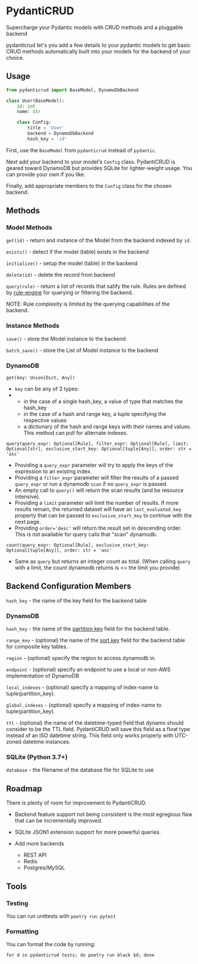 # PydantiCRUD


Supercharge your Pydantic models with CRUD methods and a pluggable backend

pydanticrud let's you add a few details to your pydantic models to get basic
CRUD methods automatically built into your models for the backend of your
choice.

## Usage

```python
from pydanticrud import BaseModel, DynamoDbBackend

class User(BaseModel):
    id: int
    name: str

    class Config:
        title = 'User'
        backend = DynamoDbBackend
        hash_key = 'id'
```

First, use the `BaseModel` from `pydanticrud` instead of `pydantic`.

Next add your backend to your model's `Config` class. PydantiCRUD is geared
toward DynamoDB but provides SQLite for lighter-weight usage. You can provide
your own if you like.

Finally, add appropriate members to the `Config` class for the chosen backend.

## Methods

### Model Methods

`get(id)` - return and instance of the Model from the backend indexed by `id`.

`exists()` - detect if the model (table) exists in the backend

`initialize()` - setup the model (table) in the backend

`delete(id)` - delete the record from backend

`query(rule)` - return a list of records that satify the rule. Rules are
defined by [rule-engine](https://zerosteiner.github.io/rule-engine/) for
querying or filtering the backend.

NOTE: Rule complexity is limited by the querying capabilities of the backend.

### Instance Methods

`save()` - store the Model instance to the backend

`batch_save()` - store the List of Model instance to the backend

### DynamoDB

`get(key: Union[Dict, Any])`
  - `key` can be any of 3 types:
  - 
    - in the case of a single hash_key, a value of type that matches the hash_key
    - in the case of a hash and range key, a tuple specifying the respective values
    - a dictionary of the hash and range keys with their names and values. This method can pull for alternate indexes.

`query(query_expr: Optional[Rule], filter_expr: Optional[Rule], limit: Optional[str], exclusive_start_key: Optional[tuple[Any]], order: str = 'asc'`
  - Providing a `query_expr` parameter will try to apply the keys of the expression to an
  existing index.
  - Providing a `filter_expr` parameter will filter the results of
  a passed `query_expr` or run a dynamodb `scan` if no `query_expr` is passed.
  - An empty call to `query()` will return the scan results (and be resource
  intensive).
  - Providing a `limit` parameter will limit the number of results. If more results remain, the returned dataset will have an `last_evaluated_key` property that can be passed to `exclusive_start_key` to continue with the next page.
  - Providing `order='desc'` will return the result set in descending order. This is not available for query calls that "scan" dynamodb.

`count(query_expr: Optional[Rule], exclusive_start_key: Optional[tuple[Any]], order: str = 'asc'`
  - Same as `query` but returns an integer count as total. (When calling `query` with a limit, the count dynamodb returns is <= the limit you provide)


## Backend Configuration Members

`hash_key` - the name of the key field for the backend table

### DynamoDB

`hash_key` - the name of the [partition key](https://docs.aws.amazon.com/amazondynamodb/latest/developerguide/HowItWorks.CoreComponents.html#HowItWorks.CoreComponents.PrimaryKey) field for the backend table.

`range_key` - (optional) the name of the [sort key](https://docs.aws.amazon.com/amazondynamodb/latest/developerguide/HowItWorks.CoreComponents.html#HowItWorks.CoreComponents.PrimaryKey) field for the backend table for composite key tables.

`region` - (optional) specify the region to access dynamodb in.

`endpoint` - (optional) specify an endpoint to use a local or non-AWS implementation of DynamoDB

`local_indexes` - (optional) specify a mapping of index-name to tuple(partition_key).

`global_indexes` - (optional) specify a mapping of index-name to tuple(partition_key).

`ttl` - (optional) the name of the datetime-typed field that dynamo should consider to be the TTL field. PydantiCRUD will save this field as a float type instead of an ISO datetime string. This field only works properly with UTC-zoned datetime instances.

### SQLite (Python 3.7+)

`database` - the filename of the database file for SQLite to use

## Roadmap

There is plenty of room for improvement to PydantiCRUD.

- Backend feature support not being consistent is the most egregious flaw that
can be incrementally improved.
- SQLite JSON1 extension support for more powerful queries.
- Add more backends

  - REST API
  - Redis
  - Postgres/MySQL

## Tools

### Testing

You can run unittests with `poetry run pytest`

### Formatting

You can format the code by running:

`for d in pydanticrud tests; do poetry run black $d; done`
